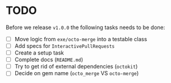 # TODO

Before we release `v1.0.0` the following tasks needs to be done:

* [ ] Move logic from `exe/octo-merge` into a testable class
* [ ] Add specs for `InteractivePullRequests`
* [ ] Create a setup task
* [ ] Complete docs (`README.md`)
* [ ] Try to get rid of external dependencies (`octokit`)
* [ ] Decide on gem name (`octo_merge` VS `octo-merge`)
